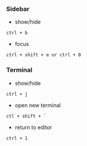 ### Sidebar
- show/hide
````
ctrl + b
````
- focus
````
ctrl + shift + e or ctrl + 0
````
### Terminal
- show/hide
````
ctrl + j
````
- open new terminal
````
ctl + shift + `
````
- return to editor
````
ctrl + 1
````
